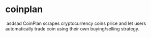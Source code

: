 # coinplan

<img>
asdsad
</img>
CoinPlan scrapes cryptocurrency coins price and let users automatically trade coin using their own buying/selling strategy.
